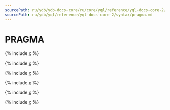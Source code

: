 ```yaml
---
sourcePath: ru/ydb/ydb-docs-core/ru/core/yql/reference/yql-docs-core-2/syntax/pragma.md
sourcePath: ru/ydb/yql/reference/yql-docs-core-2/syntax/pragma.md
---
```

# PRAGMA

{% include [x](_includes/pragma/definition.md) %}

{% include [x](_includes/pragma/global.md) %}

{% include [x](_includes/pragma/yson.md) %}

{% include [x](_includes/pragma/files.md) %}

{% include [x](_includes/pragma/ydb.md) %}

{% include [x](_includes/pragma/debug.md) %}
